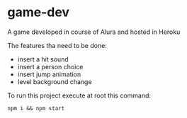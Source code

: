 # game-dev

A game developed in course of Alura and hosted in Heroku

The features tha need to be done:

- insert a hit sound
- insert a person choice
- insert jump animation
- level background change

To run this project execute at root this command:

```
npm i && npm start
```
